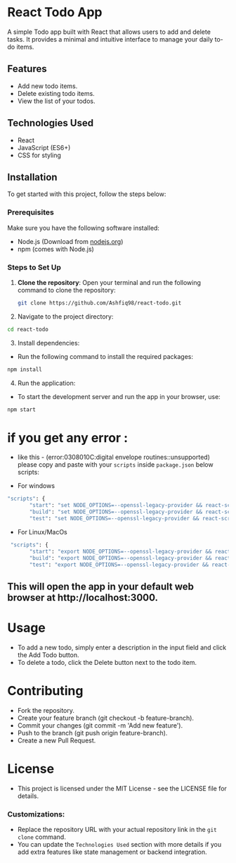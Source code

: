 # React Todo App

A simple Todo app built with React that allows users to add and delete tasks. It provides a minimal and intuitive interface to manage your daily to-do items.

## Features
- Add new todo items.
- Delete existing todo items.
- View the list of your todos.

## Technologies Used
- React
- JavaScript (ES6+)
- CSS for styling

## Installation

To get started with this project, follow the steps below:

### Prerequisites
Make sure you have the following software installed:
- Node.js (Download from [nodejs.org](https://nodejs.org/))
- npm (comes with Node.js)

### Steps to Set Up

1. **Clone the repository**:
   Open your terminal and run the following command to clone the repository:

   ```bash
   git clone https://github.com/Ashfiq98/react-todo.git
   ```
2. Navigate to the project directory:

```bash
cd react-todo
```
3. Install dependencies: 
  - Run the following command to install the required packages:

```bash
npm install
```
4. Run the application: 
  - To start the development server and run the app in your browser, use:

```bash
npm start
```
# if you get any error :
 - like this - (error:0308010C:digital envelope routines::unsupported)
 please copy and paste with your `scripts` inside `package.json` below scripts:
 * For windows
 ```bash
 "scripts": {
        "start": "set NODE_OPTIONS=--openssl-legacy-provider && react-scripts start",
        "build": "set NODE_OPTIONS=--openssl-legacy-provider && react-scripts build",
        "test": "set NODE_OPTIONS=--openssl-legacy-provider && react-scripts test"}
 ```
 * For Linux/MacOs
 ```bash
  "scripts": {
        "start": "export NODE_OPTIONS=--openssl-legacy-provider && react-scripts start",
        "build": "export NODE_OPTIONS=--openssl-legacy-provider && react-scripts build",
        "test": "export NODE_OPTIONS=--openssl-legacy-provider && react-scripts test"}
 ```
## This will open the app in your default web browser at http://localhost:3000.

# Usage
  - To add a new todo, simply enter a description in the input field and click the Add Todo button.
  - To delete a todo, click the Delete button next to the todo item.

# Contributing
  - Fork the repository.
  - Create your feature branch (git checkout -b feature-branch).
  - Commit your changes (git commit -m 'Add new feature').
  - Push to the branch (git push origin feature-branch).
  - Create a new Pull Request.

# License
  - This project is licensed under the MIT License - see the LICENSE file for details.
  
### Customizations:
- Replace the repository URL with your actual repository link in the `git clone` command.
- You can update the `Technologies Used` section with more details if you add extra features like state management or backend integration.
